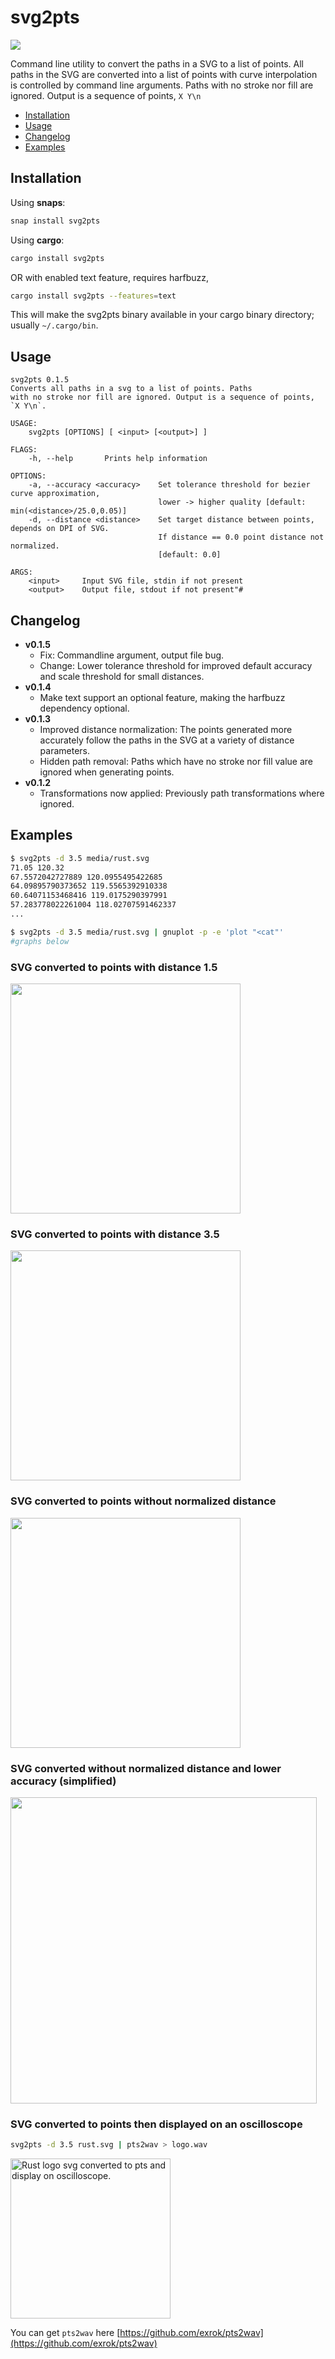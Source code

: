 # svg2pts

[![](https://meritbadge.herokuapp.com/svg2pts)](https://crates.io/crates/svg2pts)
<!-- [![](https://docs.rs/svg2pts/badge.svg)](https://docs.rs/svg2pts/) -->

Command line utility to convert the paths in a SVG to a list of points. All paths in the SVG are converted into a list of points with
curve interpolation is controlled by command line arguments. 
Paths with no stroke nor fill are ignored. Output is a sequence of points, `X Y\n`


* [Installation](#installation)
* [Usage](#usage)
* [Changelog](#Changelog)
* [Examples](#Examples)

<a name="Installation"></a>

## Installation

Using **snaps**: 

```sh
snap install svg2pts
```

Using **cargo**: 
```sh
cargo install svg2pts
```
OR with enabled text feature, requires harfbuzz,
```sh
cargo install svg2pts --features=text
```
This will make the svg2pts binary available in your cargo binary directory; usually `~/.cargo/bin`.

<a name="Usage"></a>
## Usage

```text
svg2pts 0.1.5
Converts all paths in a svg to a list of points. Paths
with no stroke nor fill are ignored. Output is a sequence of points, `X Y\n`. 

USAGE:
    svg2pts [OPTIONS] [ <input> [<output>] ]

FLAGS:
    -h, --help       Prints help information

OPTIONS:
    -a, --accuracy <accuracy>    Set tolerance threshold for bezier curve approximation, 
                                 lower -> higher quality [default: min(<distance>/25.0,0.05)]
    -d, --distance <distance>    Set target distance between points, depends on DPI of SVG.
                                 If distance == 0.0 point distance not normalized.
                                 [default: 0.0]

ARGS:
    <input>     Input SVG file, stdin if not present
    <output>    Output file, stdout if not present"#
```

<a name="Changelog"></a>
## Changelog

- **v0.1.5**
  - Fix: Commandline argument, output file bug.
  - Change: Lower tolerance threshold for improved default accuracy and scale  threshold for small distances.
- **v0.1.4**
  - Make text support an optional feature, making the harfbuzz dependency optional.
- **v0.1.3**
  - Improved distance normalization: The points generated more accurately follow the paths in the SVG at a variety of distance parameters.
  - Hidden path removal: Paths which have no stroke nor fill value are ignored when generating points.
- **v0.1.2**
   - Transformations now applied: Previously path transformations where ignored.

<a name="Examples"></a>
## Examples

<p align="center">

```sh
$ svg2pts -d 3.5 media/rust.svg
71.05 120.32
67.5572042727889 120.0955495422685
64.09895790373652 119.5565392910338
60.64071153468416 119.0175290397991
57.283778022261004 118.02707591462337
...

$ svg2pts -d 3.5 media/rust.svg | gnuplot -p -e 'plot "<cat"'
#graphs below
```

### SVG converted to points with distance 1.5

<img
width="368"
src="https://raw.githubusercontent.com/exrok/svg2pts/master/media/plot1.png"
/>

### SVG converted to points with distance 3.5

<img
width="368"
src="https://raw.githubusercontent.com/exrok/svg2pts/master/media/plot2.png"
/>

### SVG converted to points without normalized distance

<img
width="368"
src="https://raw.githubusercontent.com/exrok/svg2pts/master/media/plot3.png"
/>

### SVG converted without normalized distance and lower accuracy (simplified)

<img
width="490"
src="https://raw.githubusercontent.com/exrok/svg2pts/master/media/plot4.png"
/>

### SVG converted to points then displayed on an oscilloscope

```sh
svg2pts -d 3.5 rust.svg | pts2wav > logo.wav
```

<img
  src="https://raw.githubusercontent.com/exrok/svg2pts/master/media/rustlogo_osc.gif"
  alt="Rust logo svg converted to pts and display on oscilloscope."
  width=256
/>

You can get `pts2wav` here [https://github.com/exrok/pts2wav](https://github.com/exrok/pts2wav)
</p>

